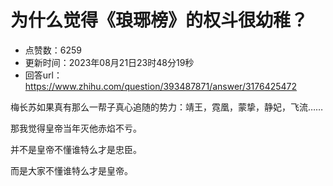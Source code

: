 # 为什么觉得《琅琊榜》的权斗很幼稚？
- 点赞数：6259
- 更新时间：2023年08月21日23时48分19秒
- 回答url：https://www.zhihu.com/question/393487871/answer/3176425472
<body>
 <p data-pid="q0hChFIj">梅长苏如果真有那么一帮子真心追随的势力：靖王，霓凰，蒙挚，静妃，飞流……</p>
 <p data-pid="1iHrWodg">那我觉得皇帝当年灭他赤焰不亏。</p>
 <p data-pid="EAeiedJt">并不是皇帝不懂谁特么才是忠臣。</p>
 <p data-pid="c_QjnbAW">而是大家不懂谁特么才是皇帝。</p>
 <p></p>
</body>
